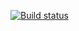 [![Build status](https://ci.appveyor.com/api/projects/status/5gjscxrc3mia28wb?svg=true)](https://ci.appveyor.com/project/AlexanderSamisko/ajs-homeworks5-2)